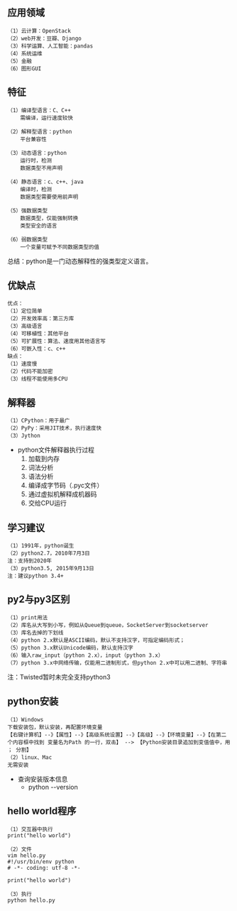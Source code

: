
## 应用领域 ##
	（1）云计算：OpenStack
	（2）web开发：豆瓣、Django
	（3）科学运算、人工智能：pandas
	（4）系统运维
	（5）金融
	（6）图形GUI

## 特征 ##
	（1）编译型语言：C、C++
		需编译，运行速度较快
	
	（2）解释型语言：python
		平台兼容性
	
	（3）动态语言：python
		运行时，检测
		数据类型不用声明
	
	（4）静态语言：c、c++、java
		编译时，检测
		数据类型需要使用前声明
		
	（5）强数据类型
		数据类型，仅能强制转换
		类型安全的语言
		
	（6）弱数据类型
		一个变量可赋予不同数据类型的值
		
总结：python是一门动态解释性的强类型定义语言。

## 优缺点 ##
	优点：
	（1）定位简单
	（2）开发效率高：第三方库
	（3）高级语言
	（4）可移植性：其他平台
	（5）可扩展性：算法、速度用其他语言写
	（6）可嵌入性：c、c++
	缺点：
	（1）速度慢
	（2）代码不能加密
	（3）线程不能使用多CPU

## 解释器 ##
	（1）CPython：用于最广
	（2）PyPy：采用JIT技术，执行速度快
	（3）Jython
- python文件解释器执行过程
	1. 加载到内存
	2. 词法分析
	3. 语法分析
	4. 编译成字节码（.pyc文件）
	5. 通过虚拟机解释成机器码
	6. 交给CPU运行

## 学习建议 ##
	（1）1991年，python诞生
	（2）python2.7，2010年7月3日
	注：支持到2020年
	（3）python3.5, 2015年9月13日
	注：建议python 3.4+

## py2与py3区别 ##
	（1）print用法
	（2）库名从大写到小写，例如从Queue到queue，SocketServer到socketserver
	（3）库名去掉的下划线
	（4）python 2.x默认是ASCII编码，默认不支持汉字，可指定编码形式；
	（5）python 3.x默认Unicode编码，默认支持汉字
	（6）输入raw_input（python 2.x），input（python 3.x）
	（7）python 3.x中网络传输，仅能用二进制形式，但python 2.x中可以用二进制、字符串
注：Twisted暂时未完全支持python3

## python安装 ##
	（1）Windows
	下载安装包，默认安装，再配置环境变量
	【右键计算机】--》【属性】--》【高级系统设置】--》【高级】--》【环境变量】--》【在第二个内容框中找到 变量名为Path 的一行，双击】 --> 【Python安装目录追加到变值值中，用 ； 分割】
	（2）linux、Mac
	无需安装

- 查询安装版本信息
	- python --version

## hello world程序 ##
	（1）交互器中执行
	print("hello world")
	
	（2）文件
	vim hello.py
	#!/usr/bin/env python
	# -*- coding: utf-8 -*-
	
	print("hello world")
	
	（3）执行
	python hello.py






			
	